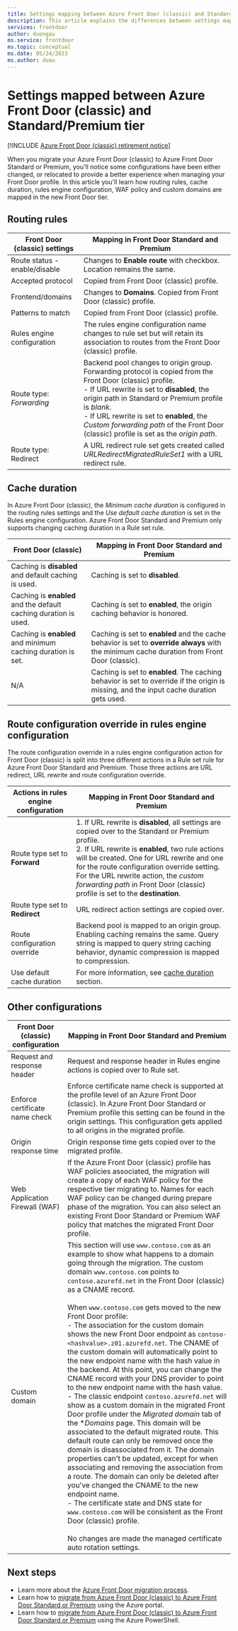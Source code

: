 ```yaml
---
title: Settings mapping between Azure Front Door (classic) and Standard/Premium tier
description: This article explains the differences between settings mapped between an Azure Front Door (classic) and Azure Front Door Standard or Premium profile.
services: frontdoor
author: duongau
ms.service: frontdoor
ms.topic: conceptual
ms.date: 05/24/2023
ms.author: duau
---
```


# Settings mapped between Azure Front Door (classic) and Standard/Premium tier

[!INCLUDE [Azure Front Door (classic) retirement notice](../../includes/front-door-classic-retirement.md)]

When you migrate your Azure Front Door (classic) to Azure Front Door Standard or Premium, you'll notice some configurations have been either changed, or relocated to provide a better experience when managing your Front Door profile. In this article you'll learn how routing rules, cache duration, rules engine configuration, WAF policy and custom domains are mapped in the new Front Door tier.

## Routing rules

| Front Door (classic) settings | Mapping in Front Door Standard and Premium |
|--|--|
| Route status - enable/disable | Changes to **Enable route** with checkbox. Location remains the same. |
| Accepted protocol | Copied from Front Door (classic) profile. |
| Frontend/domains | Changes to **Domains**. Copied from Front Door (classic) profile. |
| Patterns to match | Copied from Front Door (classic) profile. |
| Rules engine configuration | The rules engine configuration name changes to rule set but will retain its association to routes from the Front Door (classic) profile. |
| Route type: *Forwarding* | Backend pool changes to origin group. Forwarding protocol is copied from the Front Door (classic) profile. </br> - If URL rewrite is set to **disabled**, the origin path in Standard or Premium profile is *blank*. </br> - If URL rewrite is set to **enabled**, the *Custom forwarding path* of the Front Door (classic) profile is set as the *origin path*. |
| Route type: Redirect | A URL redirect rule set gets created called *URLRedirectMigratedRuleSet1* with a URL redirect rule. |

## Cache duration

In Azure Front Door (classic), the *Minimum cache duration* is configured in the routing rules settings and the *Use default cache duration* is set in the Rules engine configuration. Azure Front Door Standard and Premium only supports changing caching duration in a Rule set rule.

| Front Door (classic) | Mapping in Front Door Standard and Premium |
|--|--|
| Caching is **disabled** and default caching is used. | Caching is set to **disabled**. | 
| Caching is **enabled** and the default caching duration is used. | Caching is set  to **enabled**, the origin caching behavior is honored. |
| Caching is **enabled** and minimum caching duration is set. | Caching is set to **enabled** and the cache behavior is set to **override always** with the minimum cache duration from Front Door (classic).  |
| N/A | Caching is set to **enabled**. The caching behavior is set to override if the origin is missing, and the input cache duration gets used. |

## Route configuration override in rules engine configuration

The route configuration override in a rules engine configuration action for Front Door (classic) is split into three different actions in a Rule set rule for Azure Front Door Standard and Premium. Those three actions are URL redirect, URL rewrite and route configuration override.

| Actions in rules engine configuration | Mapping in Front Door Standard and Premium |
|--|--|
| Route type set to **Forward** | 1. If URL rewrite is **disabled**, all settings are copied over to the Standard or Premium profile.</br>2. If URL rewrite is **enabled**, two rule actions will be created. One for URL rewrite and one for the route configuration override setting. For the URL rewrite action, the *custom forwarding path* in Front Door (classic) profile is set to the **destination**. |
| Route type set to **Redirect** | URL redirect action settings are copied over. |
| Route configuration override | Backend pool is mapped to an origin group. Enabling caching remains the same. Query string is mapped to query string caching behavior, dynamic compression is mapped to compression.
| Use default cache duration | For more information, see [cache duration](#cache-duration) section. |

## Other configurations

| Front Door (classic) configuration | Mapping in Front Door Standard and Premium |
|--|--|
| Request and response header | Request and response header in Rules engine actions is copied over to Rule set. |
| Enforce certificate name check | Enforce certificate name check is supported at the profile level of an Azure Front Door (classic). In Azure Front Door Standard or Premium profile this setting can be found in the origin settings. This configuration gets applied to all origins in the migrated profile. |
| Origin response time | Origin response time gets copied over to the migrated profile. |
| Web Application Firewall (WAF) | If the Azure Front Door (classic) profile has WAF policies associated, the migration will create a copy of each WAF policy for the respective tier migrating to. Names for each WAF policy can be changed during prepare phase of the migration. You can also select an existing Front Door Standard or Premium WAF policy that matches the migrated Front Door profile. |
| Custom domain | This section will use `www.contoso.com` as an example to show what happens to a domain going through the migration. The custom domain `www.contoso.com` points to `contoso.azurefd.net` in the Front Door (classic) as a CNAME record. </br></br>When `www.contoso.com` gets moved to the new Front Door profile:</br>- The association for the custom domain shows the new Front Door endpoint as `contoso-<hashvalue>.z01.azurefd.net`. The CNAME of the custom domain will automatically point to the new endpoint name with the hash value in the backend. At this point, you can change the CNAME record with your DNS provider to point to the new endpoint name with the hash value.</br>- The classic endpoint `contoso.azurefd.net` will show as a custom domain in the migrated Front Door profile under the *Migrated domain* tab of the **Domains* page. This domain will be associated to the default migrated route. This default route can only be removed once the domain is disassociated from it. The domain properties can't be updated, except for when associating and removing the association from a route. The domain can only be deleted after you've changed the CNAME to the new endpoint name.</br>- The certificate state and DNS state for `www.contoso.com` will be consistent as the Front Door (classic) profile.</br></br> No changes are made the managed certificate auto rotation settings. |

## Next steps

* Learn more about the [Azure Front Door migration process](tier-migration.md).
* Learn how to [migrate from Azure Front Door (classic) to Azure Front Door Standard or Premium](migrate-tier.md) using the Azure portal.
* Learn how to [migrate from Azure Front Door (classic) to Azure Front Door Standard or Premium](migrate-tier-powershell.md) using the Azure PowerShell.
